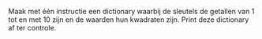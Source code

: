 Maak met één instructie een dictionary waarbij de sleutels de getallen van 1 tot en met 10 zijn en de waarden hun kwadraten zijn. Print deze dictionary af ter controle.
